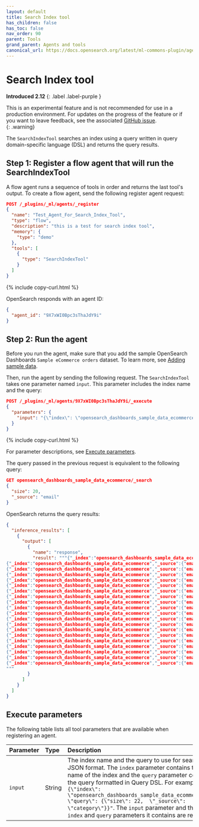 ```yaml
---
layout: default
title: Search Index tool
has_children: false
has_toc: false
nav_order: 90
parent: Tools
grand_parent: Agents and tools
canonical_url: https://docs.opensearch.org/latest/ml-commons-plugin/agents-tools/tools/search-index-tool/
---
```


<!-- vale off -->
# Search Index tool
**Introduced 2.12**
{: .label .label-purple }
<!-- vale on -->

This is an experimental feature and is not recommended for use in a production environment. For updates on the progress of the feature or if you want to leave feedback, see the associated [GitHub issue](https://github.com/opensearch-project/ml-commons/issues/1161).    
{: .warning}

The `SearchIndexTool` searches an index using a query written in query domain-specific language (DSL) and returns the query results.

## Step 1: Register a flow agent that will run the SearchIndexTool

A flow agent runs a sequence of tools in order and returns the last tool's output. To create a flow agent, send the following register agent request:

```json
POST /_plugins/_ml/agents/_register
{
  "name": "Test_Agent_For_Search_Index_Tool",
  "type": "flow",
  "description": "this is a test for search index tool",
  "memory": {
    "type": "demo"
  },
  "tools": [
    {
      "type": "SearchIndexTool"
    }
  ]
}
```
{% include copy-curl.html %} 

OpenSearch responds with an agent ID:

```json
{
  "agent_id": "9X7xWI0Bpc3sThaJdY9i"
}
```

## Step 2: Run the agent

Before you run the agent, make sure that you add the sample OpenSearch Dashboards `Sample eCommerce orders` dataset. To learn more, see [Adding sample data]({{site.url}}{{site.baseurl}}/dashboards/quickstart#adding-sample-data).

Then, run the agent by sending the following request. The `SearchIndexTool` takes one parameter named `input`. This parameter includes the index name and the query:

```json
POST /_plugins/_ml/agents/9X7xWI0Bpc3sThaJdY9i/_execute
{
  "parameters": {
    "input": "{\"index\": \"opensearch_dashboards_sample_data_ecommerce\", \"query\": {\"size\": 20,  \"_source\": \"email\"}}"
  }
}
```
{% include copy-curl.html %} 

For parameter descriptions, see [Execute parameters](#execute-parameters).

The query passed in the previous request is equivalent to the following query:

```json
GET opensearch_dashboards_sample_data_ecommerce/_search
{
  "size": 20,
  "_source": "email"
}
```

OpenSearch returns the query results:

```json
{
  "inference_results": [
    {
      "output": [
        {
          "name": "response",
          "result": """{"_index":"opensearch_dashboards_sample_data_ecommerce","_source":{"email":"eddie@underwood-family.zzz"},"_id":"_bJVWY0BAehlDanXJnAJ","_score":1.0}
{"_index":"opensearch_dashboards_sample_data_ecommerce","_source":{"email":"mary@bailey-family.zzz"},"_id":"_rJVWY0BAehlDanXJnAJ","_score":1.0}
{"_index":"opensearch_dashboards_sample_data_ecommerce","_source":{"email":"gwen@butler-family.zzz"},"_id":"_7JVWY0BAehlDanXJnAJ","_score":1.0}
{"_index":"opensearch_dashboards_sample_data_ecommerce","_source":{"email":"diane@chandler-family.zzz"},"_id":"ALJVWY0BAehlDanXJnEJ","_score":1.0}
{"_index":"opensearch_dashboards_sample_data_ecommerce","_source":{"email":"eddie@weber-family.zzz"},"_id":"AbJVWY0BAehlDanXJnEJ","_score":1.0}
{"_index":"opensearch_dashboards_sample_data_ecommerce","_source":{"email":"diane@goodwin-family.zzz"},"_id":"ArJVWY0BAehlDanXJnEJ","_score":1.0}
{"_index":"opensearch_dashboards_sample_data_ecommerce","_source":{"email":"oliver@rios-family.zzz"},"_id":"A7JVWY0BAehlDanXJnEJ","_score":1.0}
{"_index":"opensearch_dashboards_sample_data_ecommerce","_source":{"email":"abd@sutton-family.zzz"},"_id":"BLJVWY0BAehlDanXJnEJ","_score":1.0}
{"_index":"opensearch_dashboards_sample_data_ecommerce","_source":{"email":"wilhemina st.@tran-family.zzz"},"_id":"BbJVWY0BAehlDanXJnEJ","_score":1.0}
{"_index":"opensearch_dashboards_sample_data_ecommerce","_source":{"email":"rabbia al@baker-family.zzz"},"_id":"BrJVWY0BAehlDanXJnEJ","_score":1.0}
{"_index":"opensearch_dashboards_sample_data_ecommerce","_source":{"email":"rabbia al@romero-family.zzz"},"_id":"B7JVWY0BAehlDanXJnEJ","_score":1.0}
{"_index":"opensearch_dashboards_sample_data_ecommerce","_source":{"email":"eddie@gregory-family.zzz"},"_id":"CLJVWY0BAehlDanXJnEJ","_score":1.0}
{"_index":"opensearch_dashboards_sample_data_ecommerce","_source":{"email":"sultan al@pratt-family.zzz"},"_id":"CbJVWY0BAehlDanXJnEJ","_score":1.0}
{"_index":"opensearch_dashboards_sample_data_ecommerce","_source":{"email":"eddie@wolfe-family.zzz"},"_id":"CrJVWY0BAehlDanXJnEJ","_score":1.0}
{"_index":"opensearch_dashboards_sample_data_ecommerce","_source":{"email":"sultan al@thompson-family.zzz"},"_id":"C7JVWY0BAehlDanXJnEJ","_score":1.0}
{"_index":"opensearch_dashboards_sample_data_ecommerce","_source":{"email":"sultan al@boone-family.zzz"},"_id":"DLJVWY0BAehlDanXJnEJ","_score":1.0}
{"_index":"opensearch_dashboards_sample_data_ecommerce","_source":{"email":"george@hubbard-family.zzz"},"_id":"DbJVWY0BAehlDanXJnEJ","_score":1.0}
{"_index":"opensearch_dashboards_sample_data_ecommerce","_source":{"email":"boris@maldonado-family.zzz"},"_id":"DrJVWY0BAehlDanXJnEJ","_score":1.0}
{"_index":"opensearch_dashboards_sample_data_ecommerce","_source":{"email":"yahya@rivera-family.zzz"},"_id":"D7JVWY0BAehlDanXJnEJ","_score":1.0}
{"_index":"opensearch_dashboards_sample_data_ecommerce","_source":{"email":"brigitte@morris-family.zzz"},"_id":"ELJVWY0BAehlDanXJnEJ","_score":1.0}
"""
        }
      ]
    }
  ]
}
```

## Execute parameters

The following table lists all tool parameters that are available when registering an agent. 

Parameter | Type | Description
:--- | :--- | :---
`input`| String | The index name and the query to use for search, in JSON format. The `index` parameter contains the name of the index and the `query` parameter contains the query formatted in Query DSL. For example, `"{\"index\": \"opensearch_dashboards_sample_data_ecommerce\", \"query\": {\"size\": 22,  \"_source\": \"category\"}}"`. The `input` parameter and the `index` and `query` parameters it contains are required.